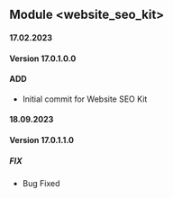 ## Module <website_seo_kit>

#### 17.02.2023
#### Version 17.0.1.0.0
#### ADD
- Initial commit for Website SEO Kit

#### 18.09.2023
#### Version 17.0.1.1.0
##### FIX
- Bug Fixed 